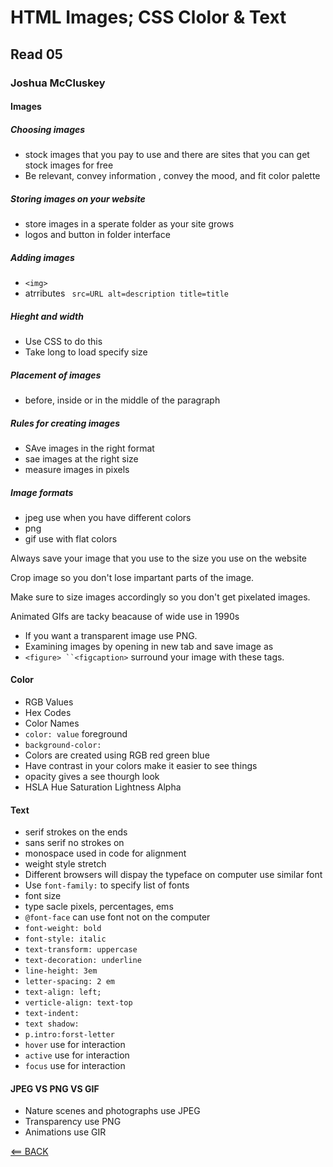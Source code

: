 # HTML Images; CSS Clolor & Text

## Read 05

### Joshua McCluskey

#### Images

##### Choosing images

- stock images that you pay to use and there are sites that you can get stock images for free
- Be relevant, convey information , convey the mood, and fit color palette
  
##### Storing images on your website

- store images in a sperate folder as your site grows
- logos and button in folder interface
  
##### Adding images

- `<img>`
- atrributes ` src=URL alt=description title=title`

##### Hieght and width

- Use CSS to do this 
- Take long to load specify size
  
##### Placement of images

- before, inside or in the middle of the paragraph
  
##### Rules for creating images

- SAve images in the right format
- sae images at the right size
- measure images in pixels

##### Image formats

- jpeg use when you have different colors
- png
- gif use with flat colors

Always save your image that you use to the size you use on the website

Crop image so you don't lose impartant parts of the image.

Make sure to size images accordingly so you don't get pixelated images.

Animated GIfs are tacky beacause of wide use in 1990s

- If you want a transparent image use PNG.
- Examining images by opening in new tab and save image as
- `<figure> ``<figcaption>` surround your image with these tags.

#### Color

- RGB Values
- Hex Codes
- Color Names
- `color: value` foreground
- `background-color:`
- Colors are created using RGB red green blue
- Have contrast in your colors make it easier to see things
- opacity gives a see thourgh look
- HSLA Hue Saturation Lightness Alpha


#### Text

- serif strokes on the ends
- sans serif no strokes on
- monospace used in code for alignment
- weight style stretch
- Different browsers will dispay the typeface on computer use similar font
- Use `font-family:` to specify list of fonts
- font size
- type sacle pixels, percentages, ems
- `@font-face` can use font not on the computer
- `font-weight: bold`
- `font-style: italic`
- `text-transform: uppercase`
- `text-decoration: underline`
- `line-height: 3em`
- `letter-spacing: 2 em`
- `text-align: left;`
- `verticle-align: text-top`
- `text-indent:`
- `text shadow:`
- `p.intro:forst-letter`
- `hover` use for interaction
- `active` use for interaction
- `focus` use for interaction

#### JPEG VS PNG VS GIF

  - Nature scenes and photographs use JPEG
  - Transparency use PNG
  - Animations use GIR 


[<== BACK](reading-notes/README.md)
